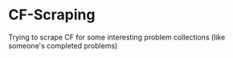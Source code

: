 # CF-Scraping
Trying to scrape CF for some interesting problem collections (like someone's completed problems)
